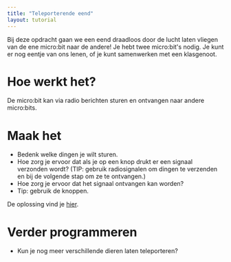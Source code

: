 ```yaml
---
title: "Teleporterende eend"
layout: tutorial
---
```


Bij deze opdracht gaan we een eend draadloos door de lucht laten vliegen van de ene micro:bit naar de andere! Je hebt twee micro:bit's nodig. Je kunt er nog eentje van ons lenen, of je kunt samenwerken met een klasgenoot.

# Hoe werkt het?

De micro:bit kan via radio berichten sturen en ontvangen naar andere micro:bits.

# Maak het

- Bedenk welke dingen je wilt sturen.
- Hoe zorg je ervoor dat als je op een knop drukt er een signaal verzonden wordt? (TIP: gebruik radiosignalen om dingen te verzenden en bij de volgende stap om ze te ontvangen.)
- Hoe zorg je ervoor dat het signaal ontvangen kan worden?
- Tip: gebruik de knoppen.

De oplossing vind je <a href="https://makecode.microbit.org/_DDLfm62VbLs6" target="_blank">hier</a>.

# Verder programmeren

* Kun je nog meer verschillende dieren laten teleporteren?
